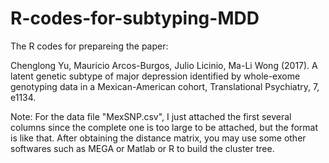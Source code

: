 # R-codes-for-subtyping-MDD

The R codes for prepareing the paper: 

Chenglong Yu, Mauricio Arcos-Burgos, Julio Licinio, Ma-Li Wong (2017). A latent genetic subtype of major depression identified by whole-exome genotyping data in a Mexican-American cohort, Translational Psychiatry, 7, e1134. 

Note: For the data file "MexSNP.csv", I just attached the first several columns since the complete one is too large to be attached, 
but the format is like that. After obtaining the distance matrix, you may use some other softwares such as MEGA or Matlab or R to build the cluster tree. 



